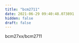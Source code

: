 ```yaml
---
title: "bcm2711"
date: 2021-06-29 09:40:48.073891
hidden: false
draft: false
---
```


bcm27xx/bcm2711

